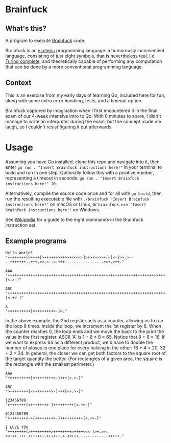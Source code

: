 # Brainfuck

## What's this?

A program to execute [Brainfuck](https://en.wikipedia.org/wiki/Brainfuck) code.

Brainfuck is an [esoteric](https://en.wikipedia.org/wiki/Esoteric_programming_language) programming language: a humorously inconvenient language, consisting of just eight symbols, that is nevertheless real, i.e. [Turing complete](https://en.wikipedia.org/wiki/Turing_completeness), and theoretically capable of performing any computation that can be done by a more conventional programming language.

## Context

This is an exercise from my early days of learning Go, included here for fun, along with some extra error handling, tests, and a timeout option.

Brainfuck captured by imagination when I first encountered it in the final exam of our 4-week intensive intro to Go. With 6 minutes to spare, I didn't manage to write an interpreter during the exam, but the concept made me laugh, so I couldn't resist figuring it out afterwards.

# Usage

Assuming you have [Go](https://go.dev/) installed, clone this repo and navigate into it, then enter `go run . "Insert Brainfuck instructions here!"` in your terminal to build and run in one step. Optionally follow this with a positive number, representing a timeout in seconds: `go run . "Insert Brainfuck instructions here!" 10`.

Alternatively, compile the source code once and for all with `go build`, then run the resulting executable file with `./brainfuck "Insert Brainfuck instructions here!"` on macOS or Linux, or `brainfuck.exe "Insert Brainfuck instructions here!"` on Windows.

See [Wikipedia](https://en.wikipedia.org/wiki/Brainfuck#Language_design) for a guide to the eight commands in the Brainfuck instruction set.

## Example programs

```
Hello World!
"++++++++[>++++[>++>+++>+++>+<<<<-]>+>+>->>+[<]<-]>>.>---.+++++++..+++.>>.<-.<.+++.------.--------.>>+.>++."

AAA
"+++++++++++++++++++++++++++++++++++++++++++++++++++++++++++++++++>+++[<.>-]"

ABC
"+++++++++++++++++++++++++++++++++++++++++++++++++++++++++++++++++>+++[<.+>-]"

A
"+>++++++++[<++++++++>-]<."
```

In the above example, the 2nd register acts as a counter, allowing us to run the loop 8 times. Inside the loop, we increment the 1st register by 8. When the counter reaches 0, the loop ends and we move the back to the print the value in the first register. ASCII 'A' is 1 + 8 \* 8 = 65. Notice that 8 + 8 = 16. If we want to express 64 as a different product, we'd have to double the number of pluses in one place for every halving in the other: 16 + 4 = 20, 32 + 2 = 34. In general, the closer we can get both factors to the square root of the target quantity the better. (For rectangles of a given area, the square is the rectangle with the smallest perimeter.)

```
AAA
"+>++++++++[<++++++++>-]+++[<.>-]"

ABC
">++++++++[<++++++++>-]+++[<+.>-]"

123456789
">+++++++[<+++++++>-]+++++++++[<.+>-]"

0123456789
">+++++++<->[<+++++++>-]++++++++++[<.+>-]"

I LOVE YOU
"++++++++[>+++++++++>++++++++>++++<<<-]>+.>>.<<+++.+++.+++++++.>+++++.>.<<+++.----------.++++++."
```
